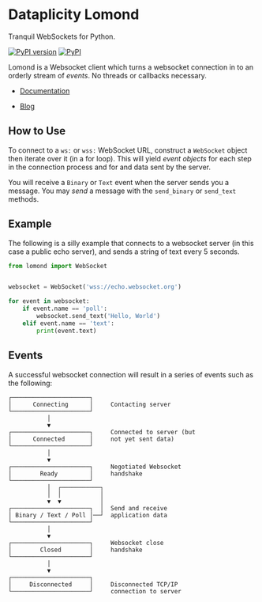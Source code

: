 # Dataplicity Lomond

Tranquil WebSockets for Python.

[![PyPI version](https://badge.fury.io/py/fs.svg)](https://pypi.org/project/lomond/)
[![PyPI](https://img.shields.io/pypi/pyversions/lomond.svg)](https://pypi.org/project/lomond/)

Lomond is a Websocket client which turns a websocket connection in to
an orderly stream of _events_. No threads or callbacks necessary.

- [Documentation](https://lomond.readthedocs.io/)

- [Blog](https://www.willmcgugan.com/search/?s=lomond)

## How to Use

To connect to a `ws:` or `wss:` WebSocket URL, construct a `WebSocket` object then iterate over it (in a for loop). This will yield _event objects_ for each step in the connection process and for and data sent by the server.

You will receive a ``Binary`` or ``Text`` event when the server sends you a message.
You may _send_ a message with the ``send_binary`` or ``send_text`` methods.

## Example

The following is a silly example that connects to a websocket server
(in this case a public echo server), and sends a string of text
every 5 seconds.


```python
from lomond import WebSocket


websocket = WebSocket('wss://echo.websocket.org')

for event in websocket:
    if event.name == 'poll':
        websocket.send_text('Hello, World')
    elif event.name == 'text':
        print(event.text)
```


## Events

A successful websocket connection will result in a series of events
such as the following:

```
┌──────────────────────┐
│      Connecting      │     Contacting server
└──────────────────────┘
           │
           ▼
┌──────────────────────┐     Connected to server (but
│      Connected       │     not yet sent data)
└──────────────────────┘
           │
           ▼
┌──────────────────────┐     Negotiated Websocket
│        Ready         │     handshake
└──────────────────────┘
           │  ┌───────────┐
           │  │           │
           ▼  ▼           │
┌──────────────────────┐  │  Send and receive
│ Binary / Text / Poll │──┘  application data
└──────────────────────┘
           │
           ▼
┌──────────────────────┐     Websocket close
│        Closed        │     handshake
└──────────────────────┘
           │
           ▼
┌──────────────────────┐
│     Disconnected     │     Disconnected TCP/IP
└──────────────────────┘     connection to server
```
